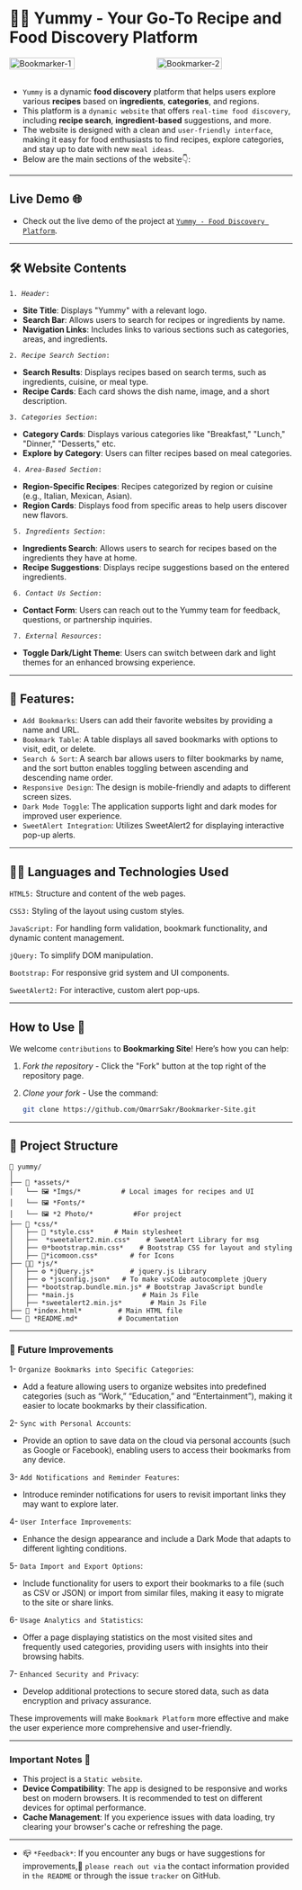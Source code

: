 # 🍴🥘 Yummy - Your Go-To Recipe and Food Discovery Platform 

<div style="display: flex; justify-content: space-between;">
    <img src="https://github.com/user-attachments/assets/8f2d26e5-6a6c-4f5d-b662-ac7efc561a98" alt="Bookmarker-1"  style="width: 48%; margin-right: 1%;">
    <img src="https://github.com/user-attachments/assets/07b42d2c-577b-4631-9bb9-929da02725ed" alt="Bookmarker-2"  style="width: 48%;">
</div>
<div>
    <br>
</div>

- `Yummy` is a dynamic **food discovery** platform that helps users explore various **recipes** based on **ingredients**, **categories**, and regions.
- This platform is a `dynamic website` that offers `real-time food discovery`, including **recipe search**, **ingredient-based** suggestions, and more.
- The website is designed with a clean and `user-friendly interface`, making it easy for food enthusiasts to find recipes, explore categories, and stay up to date with new `meal ideas`.
- Below are the main sections of the website👇:

---

## Live Demo 🌐
- Check out the live demo of the project at [`Yummy - Food Discovery Platform`](https://omarrsakr.github.io/Bookmarker-APP/).

---

## 🛠 Website Contents
<code>1. *Header*:</code>
- **Site Title**: Displays "Yummy" with a relevant logo.
- **Search Bar**: Allows users to search for recipes or ingredients by name.
- **Navigation Links**: Includes links to various sections such as categories, areas, and ingredients.  

<code>2. *Recipe Search Section*:</code>
- **Search Results**: Displays recipes based on search terms, such as ingredients, cuisine, or meal type.
- **Recipe Cards**: Each card shows the dish name, image, and a short description.

<code>3. *Categories Section*:</code>
- **Category Cards**: Displays various categories like "Breakfast," "Lunch," "Dinner," "Desserts," etc.
- **Explore by Category**: Users can filter recipes based on meal categories.

<code> 4. *Area-Based Section*:</code>
- **Region-Specific Recipes**: Recipes categorized by region or cuisine (e.g., Italian, Mexican, Asian).
- **Region Cards**: Displays food from specific areas to help users discover new flavors.

<code> 5. *Ingredients Section*:</code>
- **Ingredients Search**: Allows users to search for recipes based on the ingredients they have at home.
- **Recipe Suggestions**: Displays recipe suggestions based on the entered ingredients.

<code> 6. *Contact Us Section*:</code>
- **Contact Form**: Users can reach out to the Yummy team for feedback, questions, or partnership inquiries.

<code> 7. *External Resources*:</code>
- **Toggle Dark/Light Theme**: Users can switch between dark and light themes for an enhanced browsing experience.

---

## 🚀 Features:

- `Add Bookmarks`: Users can add their favorite websites by providing a name and URL.
- `Bookmark Table`: A table displays all saved bookmarks with options to visit, edit, or delete.
- `Search & Sort`: A search bar allows users to filter bookmarks by name, and the sort button enables toggling between ascending and descending name order.
- `Responsive Design`: The design is mobile-friendly and adapts to different screen sizes.
- `Dark Mode Toggle`: The application supports light and dark modes for improved user experience.
- `SweetAlert Integration`: Utilizes SweetAlert2 for displaying interactive pop-up alerts.

---

## 🧑‍💻 Languages and Technologies Used

<code>HTML5:</code>
Structure and content of the web pages.

<code>CSS3:</code>
Styling of the layout using custom styles.

<code>JavaScript:</code>
For handling form validation, bookmark functionality, and dynamic content management.

<code>jQuery:</code>
To simplify DOM manipulation.

<code>Bootstrap:</code>
 For responsive grid system and UI components.

<code>SweetAlert2:</code>
 For interactive, custom alert pop-ups.

---

## How to Use 🚀  

We welcome `contributions` to **Bookmarking Site**! Here’s how you can help:
1. *Fork the repository* - Click the "Fork" button at the top right of the repository page.
2. *Clone your fork* - Use the command:
   
   ```bash
   git clone https://github.com/OmarrSakr/Bookmarker-Site.git

---

## 📂 Project Structure 
```
📂 yummy/
│  
├── 📁 *assets/*
│   └── 🖼 *Imgs/*          # Local images for recipes and UI  
│   └── 🖼 *Fonts/*          
│   └── 🖼 *2 Photo/*          #For project
├── 🎨 *css/*
│   ├── 📝 *style.css*     # Main stylesheet  
│   ├──  *sweetalert2.min.css*    # SweetAlert Library for msg
│   ├── 🌐*bootstrap.min.css*    # Bootstrap CSS for layout and styling
│   ├── 🌙*icomoon.css*        # for Icons 
├── 🧑‍💻 *js/*
│   ├── ⚙ *jQuery.js*         # jquery.js Library 
│   ├── ⚙ *jsconfig.json*   # To make vsCode autocomplete jQuery
│   ├── *bootstrap.bundle.min.js* # Bootstrap JavaScript bundle
│   ├── *main.js                 # Main Js File
│   ├── *sweetalert2.min.js*       # Main Js File
├── 📄 *index.html*         # Main HTML file  
└── 📕 *README.md*          # Documentation 

```
---

### 📌 Future Improvements

1- `Organize Bookmarks into Specific Categories`:
- Add a feature allowing users to organize websites into predefined categories (such as “Work,” “Education,” and “Entertainment”), making it easier to locate bookmarks by their classification.
 
2- `Sync with Personal Accounts`:
- Provide an option to save data on the cloud via personal accounts (such as Google or Facebook), enabling users to access their bookmarks from any device.
  
3- `Add Notifications and Reminder Features`:
- Introduce reminder notifications for users to revisit important links they may want to explore later.
  
4- `User Interface Improvements`:
- Enhance the design appearance and include a Dark Mode that adapts to different lighting conditions.
  
5- `Data Import and Export Options`:
- Include functionality for users to export their bookmarks to a file (such as CSV or JSON) or import from similar files, making it easy to migrate to the site or share links.
  
6- `Usage Analytics and Statistics`:
- Offer a page displaying statistics on the most visited sites and frequently used categories, providing users with insights into their browsing habits.
  
7- `Enhanced Security and Privacy`:
- Develop additional protections to secure stored data, such as data encryption and privacy assurance.
  
These improvements will make `Bookmark Platform` more effective and make the user experience more comprehensive and user-friendly.
 
---

### Important Notes 📢

- This project is a `Static website`.
- **Device Compatibility**: The app is designed to be responsive and works best on modern browsers. It is recommended to test on different devices for optimal performance.
- **Cache Management**: If you experience issues with data loading, try clearing your browser's cache or refreshing the page.
 
---

- 📪 `*Feedback*`: If you encounter any bugs or have suggestions for improvements,📨 `please reach out via` the contact information provided in `the README` or through the issue `tracker` on GitHub.


